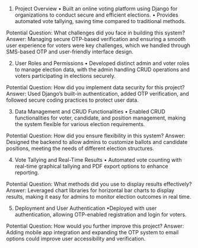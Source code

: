 1. Project Overview
        • Built an online voting platform using Django for organizations to conduct secure and efficient elections.
        • Provides automated vote tallying, saving time compared to traditional methods.

  Potential Question: What challenges did you face in building this system?
    Answer: Managing secure OTP-based verification and ensuring a smooth user experience for voters were key challenges, which we handled through SMS-based OTP and user-friendly interface design.

2. User Roles and Permissions
        • Developed distinct admin and voter roles to manage election data, with the admin handling CRUD operations and voters participating in elections securely.

  Potential Question: How did you implement data security for this project?
    Answer: Used Django’s built-in authentication, added OTP verification, and followed secure coding practices to protect user data.

3. Data Management and CRUD Functionalities
        • Enabled CRUD functionalities for voter, candidate, and position management, making the system flexible for various election requirements.

  Potential Question: How did you ensure flexibility in this system?
    Answer: Designed the backend to allow admins to customize ballots and candidate positions, meeting the needs of different election structures.

4. Vote Tallying and Real-Time Results
        • Automated vote counting with real-time graphical tallying and PDF export options to enhance reporting.

  Potential Question: What methods did you use to display results effectively?
    Answer: Leveraged chart libraries for horizontal bar charts to display results, making it easy for admins to monitor election outcomes in real time.

  5. Deployment and User Authentication
        •Deployed with user authentication, allowing OTP-enabled registration and login for voters.

  Potential Question: How would you further improve this project?
    Answer: Adding mobile app integration and expanding the OTP system to email options could improve user accessibility and verification.
